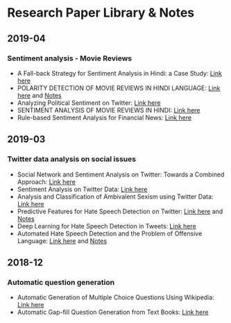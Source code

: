 # Research Paper Library & Notes

## 2019-04
### Sentiment analysis - Movie Reviews
   - A Fall-back Strategy for Sentiment Analysis in Hindi: a Case Study: [Link here](https://www.cse.iitb.ac.in/~adityaj/HindiSentiWordnet_AdityaJ.pdf)
   - POLARITY DETECTION OF MOVIE REVIEWS IN HINDI LANGUAGE: [Link here](https://github.com/hellomasaya/Research-Papers/blob/master/Papers/moviereviews.pdf) and [Notes](https://github.com/hellomasaya/Research-Papers/blob/master/Notes/polarity-detection-hindi-movie-reviews.md)
   - Analyzing Political Sentiment on Twitter: [Link here](https://github.com/hellomasaya/Research-Papers/blob/master/Papers/SentimentAnalysis.pdf)
   - SENTIMENT ANALYSIS OF MOVIE REVIEWS IN HINDI: [Link here](https://github.com/hellomasaya/Research-Papers/blob/master/Papers/moviereview2.pdf)
   - Rule-based Sentiment Analysis for Financial News: [Link here](https://github.com/hellomasaya/Research-Papers/blob/master/Papers/07379415.pdf)
   
## 2019-03
### Twitter data analysis on social issues
  - Social Network and Sentiment Analysis on Twitter: Towards a Combined Approach: [Link here](http://ceur-ws.org/Vol-1489/paper-06.pdf)
  - Sentiment Analysis on Twitter Data: [Link here](https://www.ijcsmc.com/docs/papers/June2016/V5I6201690.pdf)
  - Analysis and Classification of Ambivalent Sexism using Twitter Data: [Link here](https://github.com/hellomasaya/Research-Papers/blob/master/Papers/sexism-twitterdata.pdf)
  - Predictive Features for Hate Speech Detection on Twitter: [Link here](https://github.com/hellomasaya/Research-Papers/blob/master/Papers/HateSpeechDetection.pdf) and [Notes](https://github.com/hellomasaya/Research-Papers/blob/master/Notes/Predictive-Features-for-Hate-Speech-Detection-on-Twitter.md)
  - Deep Learning for Hate Speech Detection in Tweets: [Link here](https://github.com/hellomasaya/Research-Papers/blob/master/Papers/Deep_Learning_for_Hate_Speech_Detection_in_Tweets_(Pinkesh_Badjatiya_and_others).pdf)
  - Automated Hate Speech Detection and the Problem of Offensive Language: [Link here](https://arxiv.org/pdf/1703.04009.pdf) and [Notes](https://github.com/hellomasaya/Research-Papers/blob/master/Notes/Automated-Hate-Speech-Detection-and-the-Problem-of-Offensive-Language.md)

## 2018-12
### Automatic question generation
  - Automatic Generation of Multiple Choice Questions Using Wikipedia: [Link here](https://link.springer.com/content/pdf/10.1007%2F978-3-642-45062-4_104.pdf)
  - Automatic Gap-fill Question Generation from Text Books: [Link here](http://delivery.acm.org/10.1145/2050000/2043139/p56-agarwal.pdf?ip=14.139.82.6&id=2043139&acc=OPEN&key=045416EF4DDA69D9%2E1E2B3508530718A8%2E4D4702B0C3E38B35%2E6D218144511F3437&__acm__=1551522287_2c0712d7794edfaf92c21874e1f02e84)
